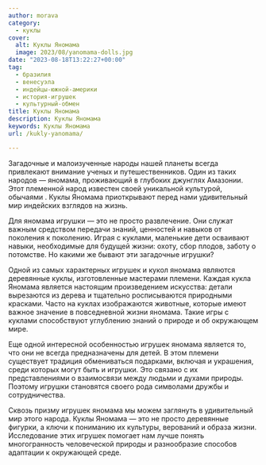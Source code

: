 ```yaml
---
author: morava
category:
  - куклы
cover:
  alt: Куклы Яномама
  image: 2023/08/yanomama-dolls.jpg
date: "2023-08-18T13:22:27+00:00"
tag:
  - бразилия
  - венесуэла
  - индейцы-южной-америки
  - история-игрушек
  - культурный-обмен
title: Куклы Яномама
description: Куклы Яномама
keywords: Куклы Яномама
url: /kukly-yanomama/

---
```

Загадочные и малоизученные народы нашей планеты всегда привлекают внимание ученых и путешественников. Один из таких народов — яномама, проживающий в глубоких джунглях Амазонии. Этот племенной народ известен своей уникальной культурой, обычаями . Куклы Яномама приоткрывают перед нами удивительный мир индейских взглядов на жизнь.

Для яномама игрушки — это не просто развлечение. Они служат важным средством передачи знаний, ценностей и навыков от поколения к поколению. Играя с куклами, маленькие дети осваивают навыки, необходимые для будущей жизни: охоту, сбор плодов, заботу о потомстве. Но какими же бывают эти загадочные игрушки?

Одной из самых характерных игрушек и кукол яномама являются деревянные куклы, изготовленные мастерами племени. Каждая кукла Яномама является настоящим произведением искусства: детали вырезаются из дерева и тщательно росписываются природными красками. Часто на куклах изображаются животные, которые имеют важное значение в повседневной жизни яномама. Такие игры с куклами способствуют углублению знаний о природе и об окружающем мире.

Еще одной интересной особенностью игрушек яномама является то, что они не всегда предназначены для детей. В этом племени существует традиция обмениваться подарками, включая и украшения, среди которых могут быть и игрушки. Это связано с их представлениями о взаимосвязи между людьми и духами природы. Поэтому игрушки становятся своего рода символами дружбы и сотрудничества.

Сквозь призму игрушек яномама мы можем заглянуть в удивительный мир этого народа. Куклы Яномама — это не просто деревянные фигурки, а ключи к пониманию их культуры, верований и образа жизни. Исследование этих игрушек помогает нам лучше понять многогранность человеческой природы и разнообразие способов адаптации к окружающей среде.
